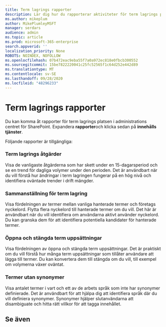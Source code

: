 ```yaml
---
title: Term lagrings rapporter
description: Lär dig hur du rapporterar aktiviteter för term lagrings plats
ms.author: mikeplum
author: MikePlumleyMSFT
manager: serdars
audience: admin
ms.topic: article
ms.prod: microsoft-365-enterprise
search.appverid: ''
localization_priority: None
ROBOTS: NOINDEX, NOFOLLOW
ms.openlocfilehash: 07b472eac9eba55f7a0a972ec818e0fbcb300552
ms.sourcegitcommit: 15be7822220041c25fc52565f1c64d252e442d89
ms.translationtype: MT
ms.contentlocale: sv-SE
ms.lasthandoff: 09/28/2020
ms.locfileid: "48296233"
---
```

# <a name="term-store-reports"></a>Term lagrings rapporter

Du kan komma åt rapporter för term lagrings platsen i administrations centret för SharePoint. Expandera **rapporter**och klicka sedan på **innehålls tjänster**.

Följande rapporter är tillgängliga:

### <a name="term-store-operations"></a>Term lagrings åtgärder

Visa de vanligaste åtgärderna som har skett under en 15-dagarsperiod och se en trend för dagliga volymer under den perioden. Det är användbart när du vill förstå hur ändringar i term lagringen fungerar på en hög nivå och identifiera oväntade trender i drift mängder. 

### <a name="term-store-composition"></a>Sammanställning för term lagring

Visa fördelningen av termer mellan vanliga hanterade termer och företags nyckelord. Flytta flera nyckelord till hanterade termer om du vill. Det här är användbart när du vill identifiera om användarna aktivt använder nyckelord. Du kan granska dem för att identifiera potentiella kandidater för hanterade termer.

### <a name="open-and-closed-term-sets"></a>Öppna och stängda term uppsättningar

Visa fördelningen av öppna och stängda term uppsättningar. Det är praktiskt om du vill förstå hur många term uppsättningar som tillåter användare att lägga till termer. Du kan konvertera dem till stängda om du vill, till exempel om volymerna växer oväntat. 

### <a name="terms-without-synonyms"></a>Termer utan synonymer

Visa antalet termer i vart och ett av de arbets språk som inte har synonymer definierade. Det är användbart för att hjälpa dig att identifiera språk där du vill definiera synonymer. Synonymer hjälper slutanvändarna att disambiguate och hitta rätt villkor för att tagga innehållet.

## <a name="see-also"></a>Se även



  






